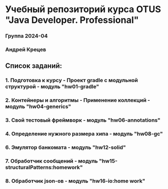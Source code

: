 # Учебный репозиторий курса OTUS "Java Developer. Professional"

### Группа 2024-04
### Андрей Крецев

## Список заданий:
### 1. Подготовка к курсу - Проект gradle с модульной структурой - модуль "hw01-gradle"
### 2. Контейнеры и алгоритмы - Применение коллекций - модуль "hw04-generics"
### 3. Свой тестовый фреймворк - модуль "hw06-annotations"
### 4. Определение нужного размера хипа - модуль "hw08-gc"
### 6. Эмулятор банкомата - модуль "hw12-solid"
### 7. Обработчик сообщений - модуль "hw15-structuralPatterns:homework"
### 8. Обработчик json-ов - модуль "hw16-io:home    work"